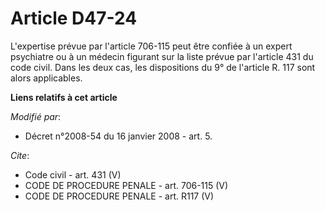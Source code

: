 # Article D47-24

L'expertise prévue par l'article 706-115 peut être confiée à un expert psychiatre ou à un médecin figurant sur la liste
prévue par l'article 431 du code civil. Dans les deux cas, les dispositions du 9° de l'article R. 117 sont alors applicables.

**Liens relatifs à cet article**

_Modifié par_:

  - Décret n°2008-54 du 16 janvier 2008 - art. 5.

_Cite_:

  - Code civil - art. 431 (V)
  - CODE DE PROCEDURE PENALE - art. 706-115 (V)
  - CODE DE PROCEDURE PENALE - art. R117 (V)

